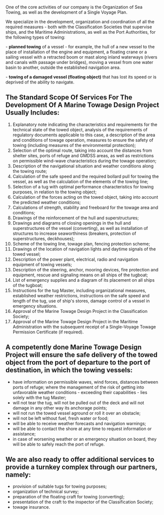 One of the core activities of our company is the Organization of Sea Towing, as well as the development of a Single Voyage Plan.

We specialize in the development, organization and coordination of all the required measures - both with the Classification Societies that supervise ships, and the Maritime Administrations, as well as the Port Authorities, for the following types of towing:

\- **planned towing** of a vessel - for example, the hull of a new vessel to the place of installation of the engine and equipment, a floating crane or a sailing vessel with a retracted boom or mast along inland waterways (rivers and canals with passage under bridges), moving a vessel from one water basin to another, outside the established navigation area.

\- **towing of a damaged vessel (floating object)** that has lost its speed or is deprived of the ability to navigate.

## The Standard Scope Of Services For The Development Of A Marine Towage Design Project Usually Includes:

1. Explanatory note indicating the characteristics and requirements for the technical state of the towed object, analysis of the requirements of regulatory documents applicable to this case, a description of the area and conditions of towage operation, measures to ensure the safety of towing (including measures of the environmental protection);
2. Selection of the optimal route, taking into account the distances from shelter sites, ports of refuge and GMDSS areas, as well as restrictions on permissible wind-wave characteristics during the towage operation;
3. Description of the navigational situation and weather conditions along the towing route;
4. Calculation of the safe speed and the required bollard pull for towing the vessel, as well as the calculation of the elements of the towing line;
5. Selection of a tug with optimal performance characteristics for towing purposes, in relation to the towing object;
6. Calculation of the forces acting on the towed object, taking into account the predicted weather conditions;
7. Calculations of strength, stability and freeboard for the towage area and conditions;
8. Drawings of the reinforcement of the hull and superstructures;
9. Drawings and diagrams of closing openings in the hull and superstructures of the vessel (converting), as well as installation of structures to increase seaworthiness (breakers, protection of superstructures, deckhouses);
10.   Scheme of the towing line, towage plan, fencing protection scheme;
11.   Drawings of the location of navigation lights and daytime signals of the towed vessel;
12.   Description of the power plant, electrical, radio and navigation equipment of towing vessels;
13.   Description of the steering, anchor, mooring devices, fire protection and equipment, rescue and signaling means on all ships of the tugboat;
14.   List of emergency supplies and a diagram of its placement on all ships of the tugboat;
15.   Instructions for the tug Master, including organizational measures, established weather restrictions, instructions on the safe speed and length of the tug, use of ship's stores, damage control of a vessel in emergency situations.
16.   Approval of the Marine Towage Design Project in the Classification Society;
17.   Approval of the Marine Towage Design Project in the Maritime Administration with the subsequent receipt of a Single-Voyage Towage Permission Certificate (if required).

## A competently done Marine Towage Design Project will ensure the safe delivery of the towed object from the port of departure to the port of destination, in which the towing vessels:

-  have information on permissible waves, wind forces, distances between ports of refuge; where the management of the risk of getting into unfavorable weather conditions - exceeding their capabilities - lies solely with the tug Master;
-  will not tear the tug, will not be pulled out of the deck and will not damage in any other way its anchorage points;
-  will not run the towed vessel aground or roll it over an obstacle;
-  will not be left without fuel, fresh water or food;
-  will be able to receive weather forecasts and navigation warnings;
-  will be able to contact the shore at any time to request information or assistance;
-  in case of worsening weather or an emergency situation on board, they will be able to safely reach the port of refuge.

## We are also ready to offer additional services to provide a turnkey complex through our partners, namely:

-  provision of suitable tugs for towing purposes;
-  organization of technical survey;
-  preparation of the floating craft for towing (converting);
-  presentation of the craft to the inspector of the Classification Society;
-  towage insurance.
